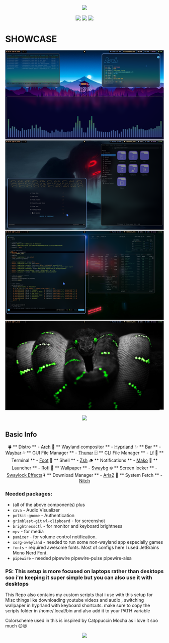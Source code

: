 <div align="center">
  <p></p>
  <p><b><i> <img src="https://readme-typing-svg.herokuapp.com?font=Righteous&size=70&duration=2500&pause=1000&color=A024F7&center=true&vCenter=true&random=false&width=500&height=100&lines=Hypr+Dots" > </i></b></p>
  <img src="https://img.shields.io/github/last-commit/cybersnake223/Hypr?color=%23c4a7e7&style=for-the-badge">
  <img src="https://img.shields.io/github/repo-size/cybersnake223/Hypr?color=%23c4a7e7&style=for-the-badge">
  <img src="https://img.shields.io/github/stars/cybersnake223/Hypr?color=%23c4a7e7&style=for-the-badge">
</div>

# SHOWCASE

<p></p>

![1](assets/asset-1.png)
![2](assets/asset-2.png)
![3](assets/asset-3.png)
![4](assets/asset-4.png)


<div align="center"><img src="https://raw.githubusercontent.com/catppuccin/catppuccin/main/assets/footers/gray0_ctp_on_line.png"></div>

## Basic Info 

<div align="center">
  <p> </p>

  
   🍀 ** Distro ** - [Arch](https://archlinux.org/) 
   🌼 ** Wayland compositor ** - [Hyprland](https://hyprland.org/) 
   ✨ ** Bar ** - [Waybar](https://github.com/Alexays/Waybar) 
   💦 ** GUI File Manager ** - [Thunar](https://gitlab.xfce.org/xfce/thunar) 
   🗄️ ** CLI File Manager ** - [Lf](https://github.com/gokcehan/lf) 
   🌷 ** Terminal ** - [Foot](https://github.com/DanteAlighierin/foot) 
   🍄 ** Shell ** - [Zsh](https://zsh.sourceforge.io/) 
   🪵 ** Notifications ** - [Mako](https://github.com/emersion/mako) 
   🌻 ** Launcher ** - [Rofi](https://github.com/lbonn/rofi) 
   🍁 ** Wallpaper ** - [Swaybg](https://codeberg.org/dnkl/wbg) 
   ❄️  ** Screen locker ** - [Swaylock Effects](https://github.com/DRAGONTOS/swaylock-effects) 
   ⏬ ** Download Manager ** - [Aria2](https://github.com/aria2/aria2)
   🤖 ** System Fetch ** - [Nitch](https://github.com/ssleert/nitch)

</div>  


### Needed packages:
- (all of the above components) plus
- `cava` - Audio Visualizer 
- `polkit-gnome` - Authentication 
- `grimblast-git` `wl-clipboard` - for screenshot
- `brightnessctl`  - for monitor and keyboard brightness
- `mpv` - for media
- `pamixer` - for volume control notification. 
- `xorg-xwayland` - needed to run some non-wayland app especially games
- `fonts` - required awesome fonts. Most of configs here I used JetBrains Mono Nerd Font.
- `pipewire` - needed pipewire pipewire-pulse pipewire-alsa


### PS: This setup is more focused on laptops rather than desktops soo i'm keeping it super simple but you can also use it with desktops

This Repo also contains my custom scripts that i use with this setup for Misc things like downloading youtube videos and audio , switching wallpaper in hyprland with keyboard shortcuts. make sure to copy the scripts folder in /home/.local/bin and also add it to your PATH variable

Colorscheme used in this is inspired by Catppuccin Mocha as i love it soo much 😉😉

<div align="center">
  <p></p>
  <p><b><i> <img src="https://readme-typing-svg.herokuapp.com?font=Righteous+&weight=90&size=60&duration=1500&pause=500&center=true&vCenter=true&random=false&width=1700&height=200&lines=Install+Script+Coming+Soon........." > <p></p>
</div>
